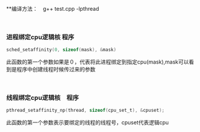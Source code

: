 **编译方法：　g++ test.cpp -lpthread

<br>

### 进程绑定cpu逻辑核 程序 
```c
sched_setaffinity(0, sizeof(mask), &mask)
```
此函数的第一个参数如果是０，代表将此进程绑定到指定cpu(mask),mask可以看到是程序中创建线程时候传过来的参数

<br>

### 线程绑定cpu逻辑核　程序
```c
pthread_setaffinity_np(thread, sizeof(cpu_set_t), &cpuset);
```
此函数的第一个参数表示要绑定的线程的线程号，cpuset代表逻辑cpu
